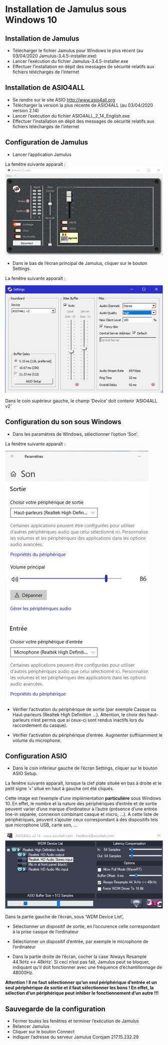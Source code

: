 # Installation de Jamulus sous Windows 10

## Installation de Jamulus
* Télécharger le fichier Jamulus pour Windows le plus récent (au 03/04/2020 Jamulus-3.4.5-installer.exe)
* Lancer l’exécution du fichier Jamulus-3.4.5-installer.exe
* Effectuer l’installation en dépit des messages de sécurité relatifs aux fichiers téléchargés de l’internet

## Installation de ASIO4ALL
* Se rendre sur le site ASIO http://www.asio4all.org 
* Télécharger la version la plus récente de ASIO4ALL (au 03/04/2020 version 2.14)
* Lancer l’exécution du fichier ASIO4ALL_2_14_English.exe
* Effectuer l’installation en dépit des messages de sécurité relatifs aux fichiers téléchargés de l’internet

## Configuration de Jamulus
* Lancer l’application Jamulus

La fenêtre suivante apparaît :
![jamulus](JamulusMainWindow.png)

* Dans le bas de l’écran principal de Jamulus, cliquer sur le bouton Settings.

La fenêtre suivante apparaît :

![jamulus](JamulusSettings.png)

Dans le coin supérieur gauche, le champ ‘Device’ doit contenir ‘ASIO4ALL v2’

## Configuration du son sous Windows
* Dans les paramètres de Windows, sélectionner l’option ’Son’.

La fenêtre suivante apparaît :

![jamulus](WindowsSound.png)

* Vérifier l’activation du périphérique de sortie (par exemple Casque ou Haut-parleurs (Realtek High Definition …). Attention, le choix des haut-parleurs n’est permis que si ceux-ci sont rendus inactifs lors du raccordement du casque).

* Vérifier l’activation du périphérique d’entrée. Augmenter suffisamment le volume du microphone.

## Configuration ASIO
* Dans le coin inférieur gauche de l’écran Settings, cliquer sur le bouton ASIO Setup.

La fenêtre suivante apparaît, lorsque la clef plate située en bas à droite et le petit signe ’+’ situé en haut à gauche ont été cliqués. 

Cette image est l’exemple d’une implémentation **particulière** sous Windows 10. En effet, le nombre et la nature des périphériques d’entrée et de sortie peuvent varier d’une marque d’ordinateur à l’autre (présence d’une entrée line-in séparée, connexion combinant casque et micro, …). A cette liste de périphériques, peuvent s’ajouter ceux correspondant à des dispositifs tels que microphone USB, carte son, …

![jamulus](ASIO4ALL.png) 

Dans la partie gauche de l’écran, sous ‘WDM Device List’, 
* Sélectionner un dispositif de sortie, en l’occurence celle correspondant à la prise casque de l’ordinateur
* Sélectionner un dispositif d’entrée, par exemple le microphone de l’ordinateur

* Dans la partie droite de l’écran, cocher la case ‘Always Resample 44.1kHz <-> 48kHz’. Si ceci n’est pas fait, Jamulus peut se bloquer, indiquant qu’il doit fonctionner avec une fréquence d’échantillonnage de 48000Hz.

**Attention ! Il ne faut sélectionner qu’un seul périphérique d’entrée et un seul périphérique de sortie et il faut sélectionner les bons ! En effet, la sélection d’un périphérique peut inhiber le fonctionnement d’un autre !!!**


## Sauvegarde de la configuration
* Fermer toutes les fenêtres et terminer l’exécution de Jamulus
* Relancer Jamulus
* Cliquer sur le bouton Connect
* Indiquer l’adresse du serveur Jamulus Corojam 217.15.232.29














